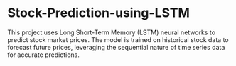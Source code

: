# Stock-Prediction-using-LSTM
This project uses Long Short-Term Memory (LSTM) neural networks to predict stock market prices. The model is trained on historical stock data to forecast future prices, leveraging the sequential nature of time series data for accurate predictions.

